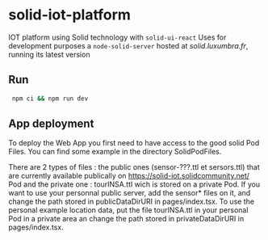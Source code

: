 # solid-iot-platform
IOT platform using Solid technology with `solid-ui-react`
Uses for development purposes a `node-solid-server` hosted at *solid.luxumbra.fr*, running its latest version

## Run

   ```bash
    npm ci && npm run dev
   ```

## App deployment 

To deploy the Web App you first need to have access to the good solid Pod Files. You can find some example in the directory SolidPodFiles.

There are 2 types of files : the public ones (sensor-???.ttl et sersors.ttl) that are currently available publically on https://solid-iot.solidcommunity.net/ Pod and the private one : tourINSA.ttl wich is stored on a private Pod.
If you want to use your personnal public server, add the sensor* files on it, and change the path stored in publicDataDirURI in pages/index.tsx.
To use the personal example location data, put the file tourINSA.ttl in your personal Pod in a private area an change the path stored in privateDataDirURI in pages/index.tsx.
